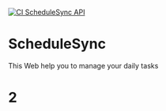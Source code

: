 [![CI ScheduleSync API](https://github.com/missaelcorm-iteso/ScheduleSync/actions/workflows/backend-docker-image.yml/badge.svg)](https://github.com/missaelcorm-iteso/ScheduleSync/actions/workflows/backend-docker-image.yml)
 
 # ScheduleSync

This Web help you to manage your daily tasks
# 2
